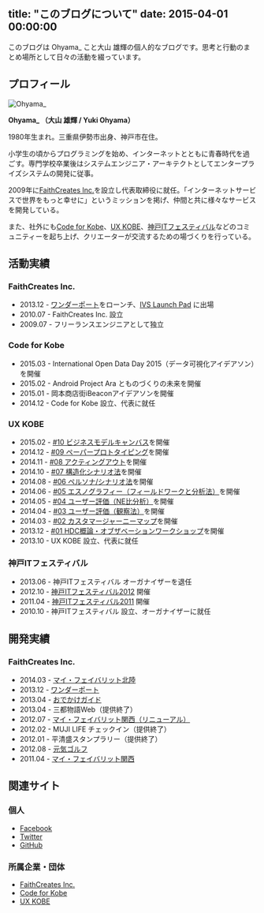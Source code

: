 title: "このブログについて"
date: 2015-04-01 00:00:00
---
このブログは Ohyama_ こと大山 雄輝の個人的なブログです。思考と行動のまとめ場所として日々の活動を綴っています。


## プロフィール

![Ohyama_](http://www.gravatar.com/avatar/2d2e798a01c4f97c79bf39c19e32ba04?s=180)

**Ohyama_ （大山 雄輝 / Yuki Ohyama）**

1980年生まれ。三重県伊勢市出身、神戸市在住。

小学生の頃からプログラミングを始め、インターネットとともに青春時代を過ごす。専門学校卒業後はシステムエンジニア・アーキテクトとしてエンタープライズシステムの開発に従事。

2009年に[FaithCreates Inc.](http://www.faithcreates.co.jp/)を設立し代表取締役に就任。「インターネットサービスで世界をもっと幸せに」というミッションを掲げ、仲間と共に様々なサービスを開発している。

また、社外にも[Code for Kobe](https://www.facebook.com/codeforkobe)、[UX KOBE](https://www.facebook.com/uxkobe)、[神戸ITフェスティバル](http://kobe-it-fes.org/)などのコミュニティーを起ち上げ、クリエーターが交流するための場づくりを行っている。


## 活動実績

### FaithCreates Inc.

- 2013.12 - [ワンダーポート](http://www.wonderport.net/)をローンチ、[IVS Launch Pad](http://www.infinityventures.com/ivs/launch/) に出場
- 2010.07 - FaithCreates Inc. 設立
- 2009.07 - フリーランスエンジニアとして独立

### Code for Kobe

- 2015.03 - International Open Data Day 2015（データ可視化アイデアソン）を開催
- 2015.02 - Android Project Ara とものづくりの未来を開催
- 2015.01 - 岡本商店街iBeaconアイデアソンを開催
- 2014.12 - Code for Kobe 設立、代表に就任

### UX KOBE

- 2015.02 - [#10 ビジネスモデルキャンバス](http://asanoken.jugem.jp/?eid=3346)を開催
- 2014.12 - [#09 ペーパープロトタイピング](http://asanoken.jugem.jp/?eid=3284)を開催
- 2014.11 - [#08 アクティングアウト](http://asanoken.jugem.jp/?eid=3245)を開催
- 2014.10 - [#07 構造化シナリオ法](http://asanoken.jugem.jp/?eid=3208)を開催
- 2014.08 - [#06 ペルソナ/シナリオ法](http://asanoken.jugem.jp/?eid=3137)を開催
- 2014.06 - [#05 エスノグラフィー（フィールドワークと分析法）](http://asanoken.jugem.jp/?eid=3062)を開催
- 2014.05 - [#04 ユーザー評価（NE比分析）](http://asanoken.jugem.jp/?eid=3016)を開催
- 2014.04 - [#03 ユーザー評価（観察法）](http://asanoken.jugem.jp/?eid=2988)を開催
- 2014.03 - [#02 カスタマージャーニーマップ](http://asanoken.jugem.jp/?eid=2922)を開催
- 2013.12 - [#01 HDC概論・オブザベーションワークショップ](http://asanoken.jugem.jp/?eid=2869)を開催
- 2013.10 - UX KOBE 設立、代表に就任

### 神戸ITフェスティバル

- 2013.06 - 神戸ITフェスティバル オーガナイザーを退任
- 2012.10 - [神戸ITフェスティバル2012](http://s2012.kobe-it-fes.org/) 開催
- 2011.04 - [神戸ITフェスティバル2011](http://s2011.kobe-it-fes.org/) 開催
- 2010.10 - 神戸ITフェスティバル 設立、オーガナイザーに就任


## 開発実績

### FaithCreates Inc.

- 2014.03 - [マイ・フェイバリット北陸](http://hokuriku.my-fav.jp/)
- 2013.12 - [ワンダーポート](http://www.wonderport.net/)
- 2013.04 - [おでかけガイド](http://guide.jr-odekake.net/)
- 2013.04 - 三都物語Web（提供終了）
- 2012.07 - [マイ・フェイバリット関西（リニューアル）](http://www.my-fav.jp/)
- 2012.02 - MUJI LIFE チェックイン（提供終了） 
- 2012.01 - 平清盛スタンプラリー（提供終了）
- 2012.08 - [元気ゴルフ](http://www.genkigolf.jp/)
- 2011.04 - [マイ・フェイバリット関西](http://www.my-fav.jp/)


## 関連サイト

### 個人

- [Facebook](http://www.facebook.com/yuki.ohyama)
- [Twitter](https://twitter.com/ohyama_)
- [GitHub](https://github.com/ohyama)

### 所属企業・団体

- [FaithCreates Inc.](http://www.faithcreates.co.jp/)
- [Code for Kobe](http://www.facebook.com/codeforkobe)
- [UX KOBE](http://www.facebook.com/uxkobe)

